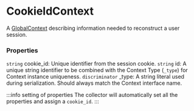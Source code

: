 # CookieIdContext

A [GlobalContext](/taxonomy/reference/global-contexts/overview.md) describing information needed to reconstruct a user session.

### Properties
`string` cookie_id: Unique identifier from the session cookie.
`string` id: A unique string identifier to be combined with the Context Type (`_type`) 
for Context instance uniqueness.
`discriminator` _type: A string literal used during serialization. Should always match the Context interface name.

:::info setting of properties
The collector will automatically set all the properties and assign a `cookie_id`.
:::
